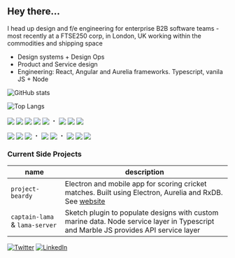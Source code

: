 ## Hey there…

I head up design and f/e engineering for enterprise B2B software teams - most recently at a FTSE250 corp, in London, UK working within the commodities and shipping space

* Design systems + Design Ops
* Product and Service design
* Engineering: React, Angular and Aurelia frameworks. Typescript, vanila JS + Node

![GitHub stats](https://github-readme-stats.vercel.app/api?username=pete-hotchkiss&count_private=true&show_icons=true&hide=stars&custom_title=Activity%20Metrics)

![Top Langs](https://github-readme-stats.vercel.app/api/top-langs/?username=pete-hotchkiss&layout=compact&count_private=true&exclude_repo=gulp-svg2ttf,jedi-count-files,sassdoc-extras,svg2ttf,gulp-sass-external-variables,sassdoc-example,gulp-svgicons2svgfont,textcomplete,gulp-iconfont,gulp-dynamic-name,sassdoc-extras&custom_title=Language%20Spread&langs_count=6&hide=css)


 <img src="https://img.shields.io/badge/html5-%23fafafa.svg?&style=for-the-badge&logo=html5&logoColor=E34F26" valign="middle"> <img src="https://img.shields.io/badge/typescript-%23fafafa.svg?&style=for-the-badge&logo=typescript&logoColor=007ACC" valign="middle"> <img src="https://img.shields.io/badge/node.js-%23fafafa.svg?&style=for-the-badge&logo=node.js&logoColor=43853D" valign="middle"> <img src="https://img.shields.io/badge/javascript-%23fafafa.svg?&style=for-the-badge&logo=javascript&logoColor=F0C527" valign="middle"> <img src="https://img.shields.io/badge/SASS-%23FAFAFA.svg?&style=for-the-badge&logo=SASS&logoColor=hotpink" valign="middle">  ・  <img src="https://img.shields.io/badge/electron-%23FAFAFA.svg?&style=for-the-badge&logo=electron&logoColor=47848F" valign="middle"> <img src="https://img.shields.io/badge/rxjs-%23FAFAFA.svg?&style=for-the-badge&logo=reactivex&logoColor=B7178C" valign="middle"> <img src="https://img.shields.io/badge/rxdb-%23FAFAFA.svg?&style=for-the-badge&logo=rxdb&logoColor=8D1F89" valign="middle">

 <img src="https://img.shields.io/badge/aurelia-%23FAFAFA.svg?&style=for-the-badge&logo=aurelia&logoColor=ED2B88" valign="middle"> <img src="https://img.shields.io/badge/react-%23FAFAFA.svg?&style=for-the-badge&logo=react&logoColor=20232a" valign="middle"> <img src="https://img.shields.io/badge/angular-%23FAFAFA.svg?&style=for-the-badge&logo=angular&logoColor=DD0031" valign="middle">  ・  <img src="https://img.shields.io/badge/-jest-%23FAFAFA?&style=for-the-badge&logo=jest&logoColor=C21325" valign="middle"> <img src="https://img.shields.io/badge/-cypress-%23FAFAFA?&style=for-the-badge&logo=cypress&logoColor=058a5e" valign="middle">  ・  <img src="https://img.shields.io/badge/figma-%23FAFAFA.svg?&style=for-the-badge&logo=figma&logoColor=F24E1E" valign="middle"> <img src="https://img.shields.io/badge/Sketch-%23FAFAFA.svg?&style=for-the-badge&logo=Sketch&logoColor=CE9D15" valign="middle"> <img src="https://img.shields.io/badge/adobe-%23FAFAFA.svg?&style=for-the-badge&logo=adobe&logoColor=FF0000" valign="middle">

### Current Side Projects
|name|description|
|---|---|
|`project-beardy`| Electron and mobile app for scoring cricket matches. Built using Electron, Aurelia and RxDB. See [website](http://projectbeardy.app) |
|`captain-lama` & `lama-server`| Sketch plugin to populate designs with custom marine data. Node service layer in Typescript and Marble JS provides API service layer |

[![Twitter](https://img.shields.io/badge/@petehotchkiss-%231DA1F2.svg?&style=for-the-badge&logo=Twitter&logoColor=white)](https://twitter.com/pete-hotchkiss)
[![LinkedIn](https://img.shields.io/badge/linkedin-%230077B5.svg?&style=for-the-badge&logo=linkedin&logoColor=white)](https://www.linkedin.com/in/petehotchkiss/)
